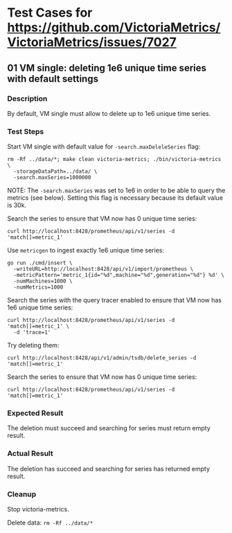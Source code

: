 # Test Cases for https://github.com/VictoriaMetrics/VictoriaMetrics/issues/7027

## 01 VM single: deleting 1e6 unique time series with default settings

### Description

By default, VM single must allow to delete up to 1e6 unique time series.

### Test Steps

Start VM single with default value for `-search.maxDeleleSeries` flag:

```shell
rm -Rf ../data/*; make clean victoria-metrics; ./bin/victoria-metrics \
  -storageDataPath=../data/ \
  -search.maxSeries=1000000
```

NOTE: The `-search.maxSeries` was set to 1e6 in order to be able to query the
metrics (see below). Setting this flag is necessary because its default value is
30k.

Search the series to ensure that VM now has 0 unique time series:

```shell
curl http://localhost:8428/prometheus/api/v1/series -d 'match[]=metric_1'
```

Use `metricgen` to ingest exactly 1e6 unique time series:

```shell
go run ./cmd/insert \
  -writeURL=http://localhost:8428/api/v1/import/prometheus \
  -metricPattern='metric_1{id="%d",machine="%d",generation="%d"} %d' \
  -numMachines=1000 \
  -numMetrics=1000
```

Search the series with the query tracer enabled to ensure that VM now has 1e6
unique time series:

```shell
curl http://localhost:8428/prometheus/api/v1/series -d 'match[]=metric_1' \
  -d 'trace=1'
```

Try deleting them:

```shell
curl http://localhost:8428/api/v1/admin/tsdb/delete_series -d 'match[]=metric_1'
```

Search the series to ensure that VM now has 0 unique time series:

```shell
curl http://localhost:8428/prometheus/api/v1/series -d 'match[]=metric_1'
```

### Expected Result

The deletion must succeed and searching for series must return empty result.

### Actual Result

The deletion has succeed and searching for series has returned empty result.

### Cleanup

Stop victoria-metrics.

Delete data: `rm -Rf ../data/*`
